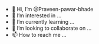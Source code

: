 - 👋 Hi, I’m @Praveen-pawar-bhade
- 👀 I’m interested in ...
- 🌱 I’m currently learning ...
- 💞️ I’m looking to collaborate on ...
- 📫 How to reach me ...

<!---
Praveen-pawar-bhade/Praveen-pawar-bhade is a ✨ special ✨ repository because its `README.md` (this file) appears on your GitHub profile.
You can click the Preview link to take a look at your changes.
--->
